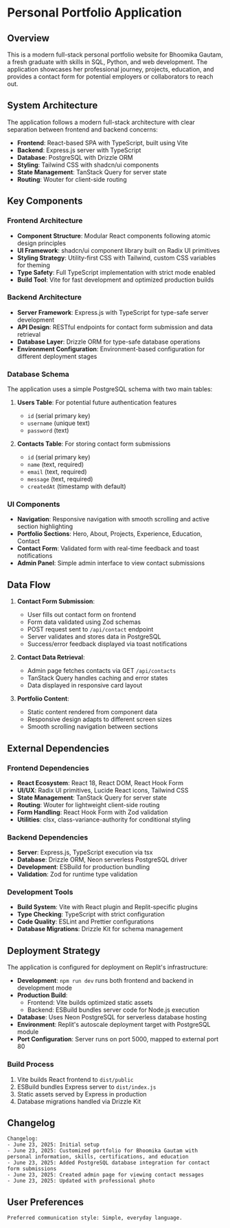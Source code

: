 # Personal Portfolio Application

## Overview

This is a modern full-stack personal portfolio website for Bhoomika Gautam, a fresh graduate with skills in SQL, Python, and web development. The application showcases her professional journey, projects, education, and provides a contact form for potential employers or collaborators to reach out.

## System Architecture

The application follows a modern full-stack architecture with clear separation between frontend and backend concerns:

- **Frontend**: React-based SPA with TypeScript, built using Vite
- **Backend**: Express.js server with TypeScript
- **Database**: PostgreSQL with Drizzle ORM
- **Styling**: Tailwind CSS with shadcn/ui components
- **State Management**: TanStack Query for server state
- **Routing**: Wouter for client-side routing

## Key Components

### Frontend Architecture
- **Component Structure**: Modular React components following atomic design principles
- **UI Framework**: shadcn/ui component library built on Radix UI primitives
- **Styling Strategy**: Utility-first CSS with Tailwind, custom CSS variables for theming
- **Type Safety**: Full TypeScript implementation with strict mode enabled
- **Build Tool**: Vite for fast development and optimized production builds

### Backend Architecture
- **Server Framework**: Express.js with TypeScript for type-safe server development
- **API Design**: RESTful endpoints for contact form submission and data retrieval
- **Database Layer**: Drizzle ORM for type-safe database operations
- **Environment Configuration**: Environment-based configuration for different deployment stages

### Database Schema
The application uses a simple PostgreSQL schema with two main tables:

1. **Users Table**: For potential future authentication features
   - `id` (serial primary key)
   - `username` (unique text)
   - `password` (text)

2. **Contacts Table**: For storing contact form submissions
   - `id` (serial primary key)
   - `name` (text, required)
   - `email` (text, required)
   - `message` (text, required)
   - `createdAt` (timestamp with default)

### UI Components
- **Navigation**: Responsive navigation with smooth scrolling and active section highlighting
- **Portfolio Sections**: Hero, About, Projects, Experience, Education, Contact
- **Contact Form**: Validated form with real-time feedback and toast notifications
- **Admin Panel**: Simple admin interface to view contact submissions

## Data Flow

1. **Contact Form Submission**:
   - User fills out contact form on frontend
   - Form data validated using Zod schemas
   - POST request sent to `/api/contact` endpoint
   - Server validates and stores data in PostgreSQL
   - Success/error feedback displayed via toast notifications

2. **Contact Data Retrieval**:
   - Admin page fetches contacts via GET `/api/contacts`
   - TanStack Query handles caching and error states
   - Data displayed in responsive card layout

3. **Portfolio Content**:
   - Static content rendered from component data
   - Responsive design adapts to different screen sizes
   - Smooth scrolling navigation between sections

## External Dependencies

### Frontend Dependencies
- **React Ecosystem**: React 18, React DOM, React Hook Form
- **UI/UX**: Radix UI primitives, Lucide React icons, Tailwind CSS
- **State Management**: TanStack Query for server state
- **Routing**: Wouter for lightweight client-side routing
- **Form Handling**: React Hook Form with Zod validation
- **Utilities**: clsx, class-variance-authority for conditional styling

### Backend Dependencies
- **Server**: Express.js, TypeScript execution via tsx
- **Database**: Drizzle ORM, Neon serverless PostgreSQL driver
- **Development**: ESBuild for production bundling
- **Validation**: Zod for runtime type validation

### Development Tools
- **Build System**: Vite with React plugin and Replit-specific plugins
- **Type Checking**: TypeScript with strict configuration
- **Code Quality**: ESLint and Prettier configurations
- **Database Migrations**: Drizzle Kit for schema management

## Deployment Strategy

The application is configured for deployment on Replit's infrastructure:

- **Development**: `npm run dev` runs both frontend and backend in development mode
- **Production Build**: 
  - Frontend: Vite builds optimized static assets
  - Backend: ESBuild bundles server code for Node.js execution
- **Database**: Uses Neon PostgreSQL for serverless database hosting
- **Environment**: Replit's autoscale deployment target with PostgreSQL module
- **Port Configuration**: Server runs on port 5000, mapped to external port 80

### Build Process
1. Vite builds React frontend to `dist/public`
2. ESBuild bundles Express server to `dist/index.js`
3. Static assets served by Express in production
4. Database migrations handled via Drizzle Kit

## Changelog

```
Changelog:
- June 23, 2025: Initial setup
- June 23, 2025: Customized portfolio for Bhoomika Gautam with personal information, skills, certifications, and education
- June 23, 2025: Added PostgreSQL database integration for contact form submissions
- June 23, 2025: Created admin page for viewing contact messages
- June 23, 2025: Updated with professional photo
```

## User Preferences

```
Preferred communication style: Simple, everyday language.
```